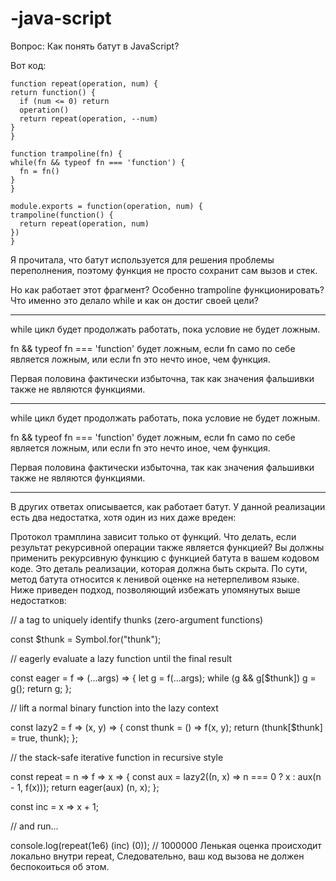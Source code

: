 # -java-script
Вопрос: Как понять батут в JavaScript?

Вот код:

  
    function repeat(operation, num) {
    return function() {
      if (num <= 0) return
      operation()
      return repeat(operation, --num)
    }
    }

    function trampoline(fn) {
    while(fn && typeof fn === 'function') {
      fn = fn()
    }
    }

    module.exports = function(operation, num) {
    trampoline(function() {
      return repeat(operation, num)
    })
    }


Я прочиталa, что батут используется для решения проблемы переполнения, поэтому функция не просто сохранит сам вызов и стек.

Но как работает этот фрагмент? Особенно trampoline функционировать? Что именно это делало while и как он достиг своей цели?

______

while цикл будет продолжать работать, пока условие не будет ложным.

fn && typeof fn === 'function' будет ложным, если fn само по себе является ложным, или если fn это нечто иное, чем функция.

Первая половина фактически избыточна, так как значения фальшивки также не являются функциями.

_______
while цикл будет продолжать работать, пока условие не будет ложным.

fn && typeof fn === 'function' будет ложным, если fn само по себе является ложным, или если fn это нечто иное, чем функция.

Первая половина фактически избыточна, так как значения фальшивки также не являются функциями.

______________________________________________________________________________

В других ответах описывается, как работает батут. У данной реализации есть два недостатка, хотя один из них даже вреден:

Протокол трамплина зависит только от функций. Что делать, если результат рекурсивной операции также является функцией?
Вы должны применить рекурсивную функцию с функцией батута в вашем кодовом коде. Это деталь реализации, которая должна быть скрыта.
По сути, метод батута относится к ленивой оценке на нетерпеливом языке. Ниже приведен подход, позволяющий избежать упомянутых выше недостатков:

// a tag to uniquely identify thunks (zero-argument functions)

const $thunk = Symbol.for("thunk");

//  eagerly evaluate a lazy function until the final result

const eager = f => (...args) => {
  let g = f(...args);
  while (g && g[$thunk]) g = g();
  return g;
};

// lift a normal binary function into the lazy context

const lazy2 = f => (x, y) => {
  const thunk = () => f(x, y);
  return (thunk[$thunk] = true, thunk);
};

// the stack-safe iterative function in recursive style

const repeat = n => f => x => {
  const aux = lazy2((n, x) => n === 0 ? x : aux(n - 1, f(x)));
  return eager(aux) (n, x);
};

const inc = x => x + 1;

// and run...

console.log(repeat(1e6) (inc) (0)); // 1000000
Ленькая оценка происходит локально внутри repeat, Следовательно, ваш код вызова не должен беспокоиться об этом.
